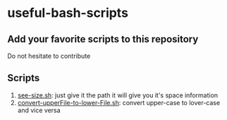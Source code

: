 # useful-bash-scripts
## Add your favorite scripts to this repository
Do not hesitate to contribute
## Scripts
1. [see-size.sh](see-size.sh): just give it the path it will give you it's space information
1. [convert-upperFile-to-lower-File.sh](convert-upperFile-to-lower-File.sh): convert upper-case to lover-case and vice versa
